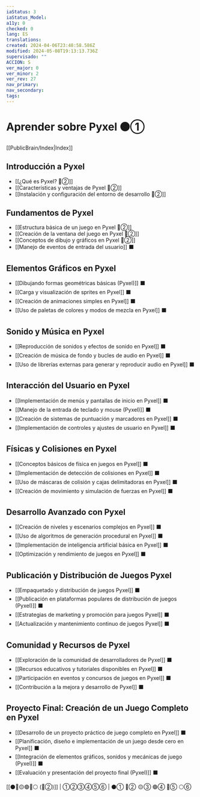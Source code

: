 ```yaml
---
iaStatus: 3
iaStatus_Model: 
a11y: 0
checked: 0
lang: ES
translations: 
created: 2024-04-06T23:48:58.586Z
modified: 2024-05-08T19:13:13.736Z
supervisado: ""
ACCION: S
ver_major: 0
ver_minor: 2
ver_rev: 27
nav_primary: 
nav_secondary: 
tags:
---
```

# Aprender sobre Pyxel  ⚫①

[[PublicBrain/Index|Index]]

## Introducción a Pyxel

- [[¿Qué es Pyxel?  🔴②]]
- [[Características y ventajas de Pyxel 🔴②]]
- [[Instalación y configuración del entorno de desarrollo 🔴②]]

## Fundamentos de Pyxel

- [[Estructura básica de un juego en Pyxel 🔴②]]
- [[Creación de la ventana del juego en Pyxel 🔴②]]
- [[Conceptos de dibujo y gráficos en Pyxel 🔴②]]
- [[Manejo de eventos de entrada del usuario]] ⬛

## Elementos Gráficos en Pyxel

- [[Dibujando formas geométricas básicas (Pyxel)]] ⬛
- [[Carga y visualización de sprites en Pyxel]] ⬛
- [[Creación de animaciones simples en Pyxel]] ⬛
- [[Uso de paletas de colores y modos de mezcla en Pyxel]] ⬛

## Sonido y Música en Pyxel

- [[Reproducción de sonidos y efectos de sonido en Pyxel]] ⬛
- [[Creación de música de fondo y bucles de audio en Pyxel]] ⬛
- [[Uso de librerías externas para generar y reproducir audio en Pyxel]] ⬛

## Interacción del Usuario en Pyxel

- [[Implementación de menús y pantallas de inicio en Pyxel]] ⬛
- [[Manejo de la entrada de teclado y mouse (Pyxel)]] ⬛
- [[Creación de sistemas de puntuación y marcadores en Pyxel]] ⬛
- [[Implementación de controles y ajustes de usuario en Pyxel]] ⬛

## Físicas y Colisiones en Pyxel

- [[Conceptos básicos de física en juegos en Pyxel]] ⬛
- [[Implementación de detección de colisiones en Pyxel]] ⬛
- [[Uso de máscaras de colisión y cajas delimitadoras en Pyxel]] ⬛
- [[Creación de movimiento y simulación de fuerzas en Pyxel]] ⬛

## Desarrollo Avanzado con Pyxel

- [[Creación de niveles y escenarios complejos en Pyxel]] ⬛
- [[Uso de algoritmos de generación procedural en Pyxel]] ⬛
- [[Implementación de inteligencia artificial básica en Pyxel]] ⬛
- [[Optimización y rendimiento de juegos en Pyxel]] ⬛

## Publicación y Distribución de Juegos Pyxel

- [[Empaquetado y distribución de juegos Pyxel]] ⬛
- [[Publicación en plataformas populares de distribución de juegos (Pyxel)]] ⬛
- [[Estrategias de marketing y promoción para juegos Pyxel]] ⬛
- [[Actualización y mantenimiento continuo de juegos Pyxel]] ⬛

## Comunidad y Recursos de Pyxel

- [[Exploración de la comunidad de desarrolladores de Pyxel]] ⬛
- [[Recursos educativos y tutoriales disponibles en Pyxel]] ⬛
- [[Participación en eventos y concursos de juegos en Pyxel]] ⬛
- [[Contribución a la mejora y desarrollo de Pyxel]] ⬛

## Proyecto Final: Creación de un Juego Completo en Pyxel

- [[Desarrollo de un proyecto práctico de juego completo en Pyxel]] ⬛
- [[Planificación, diseño e implementación de un juego desde cero en Pyxel]] ⬛
- [[Integración de elementos gráficos, sonidos y mecánicas de juego (Pyxel)]] ⬛
- [[Evaluación y presentación del proyecto final (Pyxel)]] ⬛

[[⚫🔴🟡🟢🔵⚪ (🔴②)]] | ①②③④⑤⑥ | ⚫① 🔴②  🟡 ③ 🟢④ 🔵⑤ ⚪⑥ 
